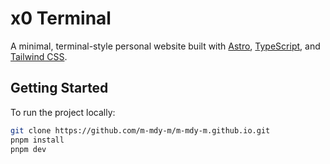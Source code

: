 # x0 Terminal

A minimal, terminal-style personal website built with [Astro](https://astro.build), [TypeScript](https://www.typescriptlang.org/), and [Tailwind CSS](https://tailwindcss.com).

## Getting Started

To run the project locally:

```bash
git clone https://github.com/m-mdy-m/m-mdy-m.github.io.git
pnpm install
pnpm dev
```
